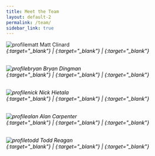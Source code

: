 ```yaml
---
title: Meet the Team
layout: default-2
permalink: /team/
sidebar_link: true
---
```


![profilematt](https://user-images.githubusercontent.com/35777619/36549655-50c82ba8-17c1-11e8-8314-76270259f7b6.jpg)
Matt Clinard <br>
[<i class="fa  fa-user-circle fa-xs" alt="Biography" style="color:black" />](./matt-bio.md){:target="_blank"} | [<i class="fa fa-github"  style="color:black"/>](https://github.com/cclinard84){:target="_blank"} | [<i class="fa  fa-globe" style="color:black"/>](http://matt-clinard.com){:target="_blank"}
<br/>
<br/>

![profilebryan](https://user-images.githubusercontent.com/35777619/36549708-6d09f224-17c1-11e8-8cdc-89ab8fb1abab.jpg)
Bryan Dingman <br>
[<i class="fa  fa-user-circle" alt="Biography" style="color:black" />](./bryan-bio.md){:target="_blank"} | [<i class="fa fa-github"  style="color:black"/>](https://github.com/bsdingman/bsdingman.github.io){:target="_blank"} | [<i class="fa  fa-globe" style="color:black"/>](http://www.bsdingman.com/){:target="_blank"}
<br/>
<br/>

![profilenick](https://user-images.githubusercontent.com/35777619/36549741-80f12640-17c1-11e8-853b-bfe10f11f01b.jpg)
Nick Hietala<br/>
[<i class="fa  fa-user-circle" alt="Biography" style="color:black" />](./nick-bio.md){:target="_blank"} | [<i class="fa fa-github"  style="color:black"/>](https://github.com/nchietala){:target="_blank"} | [<i class="fa  fa-globe" style="color:black"/>](www.discgolfcoursereview.com){:target="_blank"}
<br/>
<br/>

![profilealan](https://user-images.githubusercontent.com/35777619/36549778-99c975e6-17c1-11e8-9e59-ed9a7bb01b8f.jpg)
Alan Carpenter<br/>
[<i class="fa  fa-user-circle" alt="Biography" style="color:black" />](./alan-bio.md){:target="_blank"} |
[<i class="fa fa-github"  style="color:black"/>](https://github.com/freudianslip99){:target="_blank"} |
[<i class="fa  fa-globe" style="color:black"/>](http://carpenter-labs.tech ){:target="_blank"}
<br/>
<br/>

![profiletodd](https://user-images.githubusercontent.com/35777619/36550067-4ef6f8c6-17c2-11e8-962e-8ca5929cb4f8.jpg)
Todd Reagan<br/>
[<i class="fa  fa-user-circle" alt="Biography" style="color:black" />](./todd-bio.md){:target="_blank"} | [<i class="fa fa-github"  style="color:black"/>](https://github.com/treagan82){:target="_blank"} |
[<i class="fa  fa-globe" style="color:black"/>](https://treagan82.github.io/todd.b.reagan/){:target="_blank"}
<br/>
<br/>
